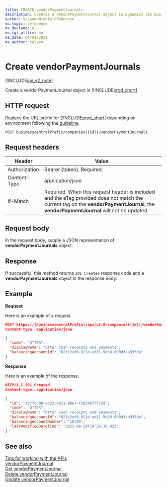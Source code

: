 ```yaml
---
title: CREATE vendorPaymentJournals  
description: Creates a vendorPaymentJournal object in Dynamics 365 Business Central.
author: SusanneWindfeldPedersen
ms.topic: reference
ms.devlang: al
ms.tgt_pltfrm: na
ms.date: 04/01/2021
ms.author: solsen
---
```


# Create vendorPaymentJournals

[!INCLUDE[api_v2_note](../../../includes/api_v2_note.md)]

Create a vendorPaymentJournal object in [!INCLUDE[prod_short](../../../includes/prod_short.md)].

## HTTP request
Replace the URL prefix for [!INCLUDE[prod_short](../../../includes/prod_short.md)] depending on environment following the [guideline](../../v2.0/endpoints-apis-for-dynamics.md).

```
POST businesscentralPrefix/companies({id})/vendorPaymentJournals
```

## Request headers

|Header|Value|
|------|-----|
|Authorization  |Bearer {token}. Required. |
|Content-Type  |application/json|
|If-Match      |Required. When this request header is included and the eTag provided does not match the current tag on the **vendorPaymentJournal**, the **vendorPaymentJournal** will not be updated. |

## Request body
In the request body, supply a JSON representation of **vendorPaymentJournals** object.

## Response
If successful, this method returns ```201 Created``` response code and a **vendorPaymentJournals** object in the response body.

## Example

**Request**

Here is an example of a request.

```json
POST https://{businesscentralPrefix}/api/v2.0/companies({id})/vendorPaymentJournals
Content-type: application/json

{
  "code": "OTTER",
  "displayName": "Otter cash receipts and payments",
  "balancingAccountId": "021c2ed0-021d-ed11-9db9-000d3aa935da"
}
```

**Response**

Here is an example of the response. 

```json
HTTP/1.1 201 Created
Content-type: application/json

{
  "id": "1377cc08-eb23-ed11-88e7-f2834877f72d",
  "code": "OTTER",
  "displayName": "Otter cash receipts and payments",
  "balancingAccountId": "021c2ed0-021d-ed11-9db9-000d3aa935da",
  "balancingAccountNumber": "10700",
  "lastModifiedDateTime": "2022-08-24T20:26:30.03Z"
}
```


## See also
[Tips for working with the APIs](../../../developer/devenv-connect-apps-tips.md)     
[vendorPaymentJournal](../resources/dynamics_vendorPaymentJournal.md)  
[Get vendorPaymentJournal](dynamics_vendorPaymentJournal_Get.md)   
[Delete vendorPaymentJournal](dynamics_vendorPaymentJournal_Delete.md)   
[Update vendorPaymentJournal](dynamics_vendorPaymentJournal_Update.md)   
